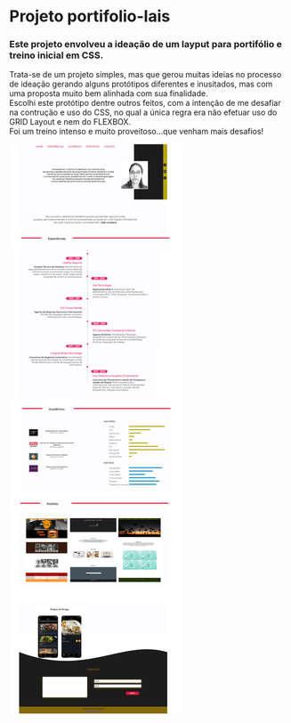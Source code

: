 # Projeto portifolio-lais

### Este projeto envolveu a ideação de um layput para portifólio e treino inicial em CSS.

<p>Trata-se de um projeto simples, mas que gerou muitas ideias no processo de ideação gerando alguns protótipos diferentes e inusitados, mas com uma proposta muito bem alinhada com sua finalidade. </br>
Escolhi este protótipo dentre outros feitos, com a intenção de me desafiar na contrução e uso do CSS, no qual a única regra era não efetuar uso do GRID Layout e nem do FLEXBOX.</br>
Foi um treino intenso e muito proveitoso...que venham mais desafios! </p>


<img src= "https://github.com/LaisMaas/projeto-portifolio-lais/blob/main/portifolio/img/projeto-portifolio.png"></img>